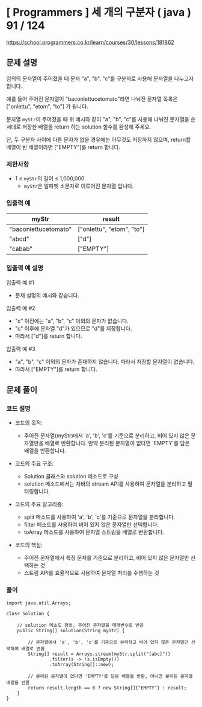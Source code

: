 # [ Programmers ] 세 개의 구분자 ( java ) 91 / 124
https://school.programmers.co.kr/learn/courses/30/lessons/181862

## 문제 설명

임의의 문자열이 주어졌을 때 문자 "a", "b", "c"를 구분자로 사용해 문자열을 나누고자 합니다.

예를 들어 주어진 문자열이 "baconlettucetomato"라면 나눠진 문자열 목록은 ["onlettu", "etom", "to"] 가 됩니다.

문자열 `myStr`이 주어졌을 때 위 예시와 같이 "a", "b", "c"를 사용해 나눠진 문자열을 순서대로 저장한 배열을 return 하는 solution 함수를 완성해 주세요.

단, 두 구분자 사이에 다른 문자가 없을 경우에는 아무것도 저장하지 않으며, return할 배열이 빈 배열이라면 ["EMPTY"]를 return 합니다.


### 제한사항

- 1 ≤ `myStr`의 길이 ≤ 1,000,000
    - `myStr`은 알파벳 소문자로 이루어진 문자열 입니다.

### 입출력 예

|myStr|result|
|---|---|
|"baconlettucetomato"|["onlettu", "etom", "to"]|
|"abcd"|["d"]|
|"cabab"|["EMPTY"]|


### 입출력 예 설명

입출력 예 #1

- 문제 설명의 예시와 같습니다.

입출력 예 #2

- "c" 이전에는 "a", "b", "c" 이외의 문자가 없습니다.
- "c" 이후에 문자열 "d"가 있으므로 "d"를 저장합니다.
- 따라서 ["d"]를 return 합니다.

입출력 예 #3

- "a", "b", "c" 이외의 문자가 존재하지 않습니다. 따라서 저장할 문자열이 없습니다.
- 따라서 ["EMPTY"]를 return 합니다.

## 문제 풀이
### 코드 설명
- 코드의 목적:
    
    - 주어진 문자열(myStr)에서 'a', 'b', 'c'를 기준으로 분리하고, 비어 있지 않은 문자열만을 배열로 반환합니다. 만약 분리된 문자열이 없다면 'EMPTY'를 담은 배열을 반환합니다.
- 코드의 주요 구조:
    
    - Solution 클래스와 solution 메소드로 구성
    - solution 메소드에서는 자바의 stream API를 사용하여 문자열을 분리하고 필터링합니다.
- 코드의 주요 알고리즘:
    
    - split 메소드를 사용하여 'a', 'b', 'c'를 기준으로 문자열을 분리합니다.
    - filter 메소드를 사용하여 비어 있지 않은 문자열만 선택합니다.
    - toArray 메소드를 사용하여 문자열 스트림을 배열로 변환합니다.
- 코드의 핵심:
    
    - 주어진 문자열에서 특정 문자를 기준으로 분리하고, 비어 있지 않은 문자열만 선택하는 것
    - 스트림 API를 효율적으로 사용하여 문자열 처리를 수행하는 것

### 풀이
```
import java.util.Arrays;

class Solution {

    // solution 메소드 정의, 주어진 문자열을 매개변수로 받음
    public String[] solution(String myStr) {
        
        // 문자열에서 'a', 'b', 'c'를 기준으로 분리하고 비어 있지 않은 문자열만 선택하여 배열로 변환
        String[] result = Arrays.stream(myStr.split("[abc]"))
                .filter(s -> !s.isEmpty())
                .toArray(String[]::new); 

        // 분리된 문자열이 없다면 'EMPTY'를 담은 배열을 반환, 아니면 분리된 문자열 배열을 반환
        return result.length == 0 ? new String[]{"EMPTY"} : result;
    }
}
```

